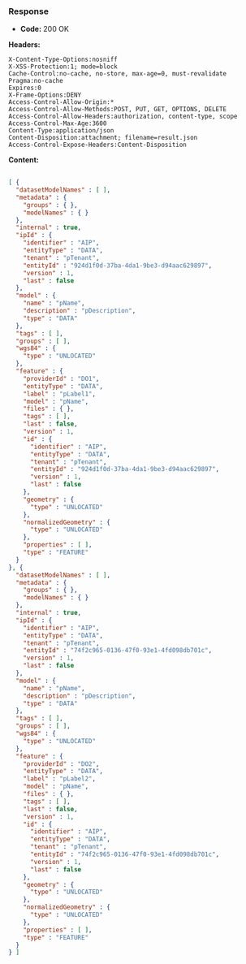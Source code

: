 ### Response

* **Code:** 200 OK

**Headers:**

`X-Content-Type-Options:nosniff`  
`X-XSS-Protection:1; mode=block`  
`Cache-Control:no-cache, no-store, max-age=0, must-revalidate`  
`Pragma:no-cache`  
`Expires:0`  
`X-Frame-Options:DENY`  
`Access-Control-Allow-Origin:*`  
`Access-Control-Allow-Methods:POST, PUT, GET, OPTIONS, DELETE`  
`Access-Control-Allow-Headers:authorization, content-type, scope`  
`Access-Control-Max-Age:3600`  
`Content-Type:application/json`  
`Content-Disposition:attachment; filename=result.json`  
`Access-Control-Expose-Headers:Content-Disposition`  

**Content:**

```json
    
[ {
  "datasetModelNames" : [ ],
  "metadata" : {
    "groups" : { },
    "modelNames" : { }
  },
  "internal" : true,
  "ipId" : {
    "identifier" : "AIP",
    "entityType" : "DATA",
    "tenant" : "pTenant",
    "entityId" : "924d1f0d-37ba-4da1-9be3-d94aac629897",
    "version" : 1,
    "last" : false
  },
  "model" : {
    "name" : "pName",
    "description" : "pDescription",
    "type" : "DATA"
  },
  "tags" : [ ],
  "groups" : [ ],
  "wgs84" : {
    "type" : "UNLOCATED"
  },
  "feature" : {
    "providerId" : "DO1",
    "entityType" : "DATA",
    "label" : "pLabel1",
    "model" : "pName",
    "files" : { },
    "tags" : [ ],
    "last" : false,
    "version" : 1,
    "id" : {
      "identifier" : "AIP",
      "entityType" : "DATA",
      "tenant" : "pTenant",
      "entityId" : "924d1f0d-37ba-4da1-9be3-d94aac629897",
      "version" : 1,
      "last" : false
    },
    "geometry" : {
      "type" : "UNLOCATED"
    },
    "normalizedGeometry" : {
      "type" : "UNLOCATED"
    },
    "properties" : [ ],
    "type" : "FEATURE"
  }
}, {
  "datasetModelNames" : [ ],
  "metadata" : {
    "groups" : { },
    "modelNames" : { }
  },
  "internal" : true,
  "ipId" : {
    "identifier" : "AIP",
    "entityType" : "DATA",
    "tenant" : "pTenant",
    "entityId" : "74f2c965-0136-47f0-93e1-4fd098db701c",
    "version" : 1,
    "last" : false
  },
  "model" : {
    "name" : "pName",
    "description" : "pDescription",
    "type" : "DATA"
  },
  "tags" : [ ],
  "groups" : [ ],
  "wgs84" : {
    "type" : "UNLOCATED"
  },
  "feature" : {
    "providerId" : "DO2",
    "entityType" : "DATA",
    "label" : "pLabel2",
    "model" : "pName",
    "files" : { },
    "tags" : [ ],
    "last" : false,
    "version" : 1,
    "id" : {
      "identifier" : "AIP",
      "entityType" : "DATA",
      "tenant" : "pTenant",
      "entityId" : "74f2c965-0136-47f0-93e1-4fd098db701c",
      "version" : 1,
      "last" : false
    },
    "geometry" : {
      "type" : "UNLOCATED"
    },
    "normalizedGeometry" : {
      "type" : "UNLOCATED"
    },
    "properties" : [ ],
    "type" : "FEATURE"
  }
} ]
```
